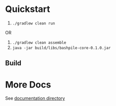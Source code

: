 # Quickstart

1. `./gradlew clean run`

OR

1. `./gradlew clean assemble`
2. `java -jar build/libs/bashpile-core-0.1.0.jar`

## Build

# More Docs

See [documentation directory](documentation/README.md)